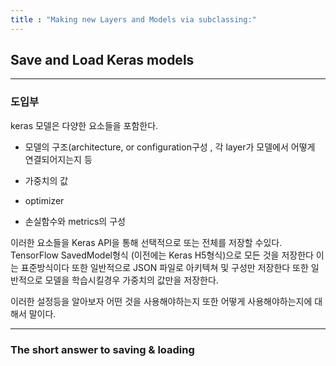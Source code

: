 ```yaml
---
title : "Making new Layers and Models via subclassing:"
---
```


## Save and Load Keras models
---------------------------------------------

### 도입부

keras 모델은 다양한 요소들을 포함한다. 

* 모델의 구조(architecture, or configuration구성 , 각 layer가 모델에서 어떻게 연결되어지는지 등 

* 가중치의 값

* optimizer

* 손실함수와 metrics의 구성 

이러한 요소들을 Keras API을 통해 선택적으로 또는 전체를 저장할 수있다. TensorFlow SavedModel형식 (이전에는 Keras H5형식)으로 모든 것을 저장한다 이는 표준방식이다
또한 일반적으로 JSON 파일로 아키텍쳐 및 구성만 저장한다 또한 일반적으로 모델을 학습시킬경우 가중치의 값만을 저장한다.

이러한 설정등을 알아보자 어떤 것을 사용해야하는지 또한 어떻게 사용해야하는지에 대해서 말이다.

---
### The short answer to saving & loading


